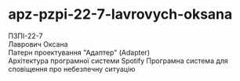 # apz-pzpi-22-7-lavrovych-oksana
ПЗПІ-22-7  
Лаврович Оксана  
Патерн проектування "Адаптер" (Adapter)  
Архітектура програмної системи Spotify
Програмна система для сповіщення про небезпечну ситуацію
